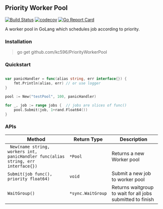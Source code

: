 ## Priority Worker Pool

[![Build Status](https://travis-ci.org/kc596/PriorityWorkerPool.svg?branch=master)](https://travis-ci.org/kc596/PriorityWorkerPool)
[![codecov](https://codecov.io/gh/kc596/PriorityWorkerPool/branch/master/graph/badge.svg?token=4TOHO1P4XV)](https://codecov.io/gh/kc596/PriorityWorkerPool)
[![Go Report Card](https://goreportcard.com/badge/github.com/kc596/PriorityWorkerPool)](https://goreportcard.com/report/github.com/kc596/PriorityWorkerPool)

A worker pool in GoLang which schedules job according to priority.

### Installation

> go get github.com/kc596/PriorityWorkerPool

### Quickstart

```go

var panicHandler = func(alias string, err interface{}) {
	fmt.Println(alias, err) // or use logger
}

pool := New("testPool", 100, panicHandler)

for _, job := range jobs {  // jobs are slices of func()
	pool.Submit(job, 1+rand.Float64())
}
```

### APIs

Method | Return Type | Description
---|---|---
` New(name string, workers int, panicHandler func(alias string, err interface{})`|`*Pool` | Returns a new Worker pool
`Submit(job func(), priority float64)` | `void` | Submit a new job to worker pool
`WaitGroup()` | `*sync.WaitGroup` | Returns waitgroup to wait for all jobs submitted to finish
